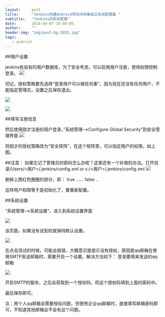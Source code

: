 ```yaml
---
layout:     post
title:      "Jenkins构建Android项目持续集成之系统配置篇 "
subtitle:   "Jenkins的系统配置"
date:       2016-04-07 10:00:00
author:     ""
header-img: "img/post-bg-2015.jpg"
tags:
   - android
---
```



 
##用户设置

jenkins有自有的用户数据库，为了安全考虑，可以启用用户注册，使用权限控制登录。 
![](http://img.blog.csdn.net/20151209140649542)

切记，授权策略要先选择“登录用户可以做任何事”，因为现在还没有任何用户，不能指定管理员，设置之后保存退出。 

![](http://img.blog.csdn.net/20151209141152934)

![](http://img.blog.csdn.net/20151209141437679)

##填写注册信息

然后使用刚才注册的用户登录，”系统管理—>Configure Global Security”到安全管理界面 
![](http://img.blog.csdn.net/20151209141912841)

将刚才的授权策略改为“安全矩阵”，在这个矩阵里，可以指定用户的权限，如上图。

##注意：
如果忘记了管理员的密码怎么办呢？这里还有一个补救的办法。打开目录/Users/<用户>/.jenkins/config.xml or c:/<用户>/.jenkins/config.xml 
![](http://img.blog.csdn.net/20151209142755532)

删掉上图红色圈圈的部分，即：
    <useSecurity>true</useSecurity>
    <authorizationStategy class="hudson.sucrity.FullControlOnceLoggedInAuthorizationStrategy">
        ......
    </authorizationStategy>
    <securityRealm class="hudson.security.HudsonPrivateSecurityRealm">
       <disableSignup>false</disableSignup>
        .. 
    </securityRealm>

这样用户权限等于是初始化了，要重新配置。


##系统设置

“系统管理—>系统设置”，进入到系统设置界面 

![](http://img.blog.csdn.net/20151209144123275)

该页面，如果没有说到的就保持默认设置。

![](http://img.blog.csdn.net/20151209150159681)

在点击测试的时候，可能会报错，大概意识是提示没有授权，原因是qq邮箱在使用SMTP发送邮箱时，需要开启一个设置。解决方法如下：
登录要用来发送的qq邮箱 

![](http://img.blog.csdn.net/20151209154457867)

开启SMTP的服务，之后会获取到一个授权码，将这个授权码填到上面的密码中。


最后保存即可。

注：用个人qq邮箱会需要授权问题，但使用企业qq邮箱时，直接填写邮箱密码即可，不知道其他邮箱会不会有这个问题。

